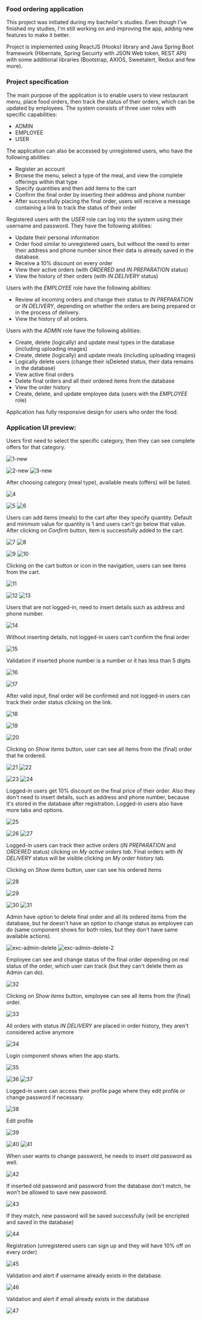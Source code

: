 ### Food ordering application

This project was initiated during my bachelor's studies. Even though I've finished my studies, I'm still working on and improving the app, adding new features to make it better.

Project is implemented using ReactJS (Hooks) library and Java Spring Boot framework (Hibernate, Spring Secuirty with JSON Web token, REST API) with some additional libraries (Bootstrap, AXIOS, Sweetalert, Redux and few more).

### Project specification

The main purpose of the application is to enable users to view restaurant menu, place food orders, then track the status of their orders, which can be updated by employees. The system consists of three user roles with specific capabilities:
- ADMIN
- EMPLOYEE
- USER

The application can also be accessed by unregistered users, who have the following abilities:
- Register an account
- Browse the menu, select a type of the meal, and view the complete offerings within that type
- Specify quantities and then add items to the cart
- Confirm the final order by inserting their address and phone number
- After successfully placing the final order, users will receive a message containing a link to track the status of their order

Registered users with the *USER* role can log into the system using their username and password. They have the following abilities:
- Update their personal information
- Order food similar to unregistered users, but without the need to enter their address and phone number since their data is already saved in the database.
- Receive a 10% discount on every order
- View their active orders (with *ORDERED* and *IN PREPARATION* status)
- View the history of their orders (with *IN DELIVERY* status)

Users with the *EMPLOYEE* role have the following abilities:
- Review all incoming orders and change their status to *IN PREPARATION* or *IN DELIVERY*, depending on whether the orders are being prepared or in the process of delivery.
- View the history of all orders.

Users with the *ADMIN* role have the following abilities:
- Create, delete (logically) and update meal types in the database (including uploading images)
- Create, delete (logically) and update meals (including uploading images)
- Logically delete users (change their isDeleted status, their data remains in the database)
- View active final orders
- Delete final orders and all their ordered items from the database
- View the order history
- Create, delete, and update employee data (users with the *EMPLOYEE* role)

Application has fully responsive design for users who order the food.

### Application UI preview:

Users first need to select the specific category, then they can see complete offers for that category.

![1-new](https://github.com/bujakkristijan/food-ordering-app/assets/76042091/a1c789d9-8727-4f54-82c1-a544dba91e12)

![2-new](https://github.com/bujakkristijan/food-ordering-app/assets/76042091/1d02c090-e392-452f-81ea-98f6036fe26c)
![3-new](https://github.com/bujakkristijan/food-ordering-app/assets/76042091/21af3116-9c62-4d4a-a2c6-8208833d8411)

After choosing category (meal type), available meals (offers) will be listed.

![4](https://github.com/bujakkristijan/food-ordering-app/assets/76042091/cbb4d2dc-efcd-4bbd-870a-91b98ef6167b)

![5](https://github.com/bujakkristijan/food-ordering-app/assets/76042091/605b88ed-3bae-45e5-9073-3aba13ec63ee)
![6](https://github.com/bujakkristijan/food-ordering-app/assets/76042091/c2d284cf-2ba6-4d75-ac5f-c9a206ee0b7c)

Users can add items (meals) to the cart after they specify quantity. Default and minimum value for quantity is 1 and users can't go below that value. 
After clicking on *Confirm* button, item is successfully added to the cart.

![7](https://github.com/bujakkristijan/food-ordering-app/assets/76042091/6fc5fd43-ad76-4041-9f6b-16a9ee7b058a)
![8](https://github.com/bujakkristijan/food-ordering-app/assets/76042091/947abcfe-86f2-41e3-9479-1bc9b043f9e7)

![9](https://github.com/bujakkristijan/food-ordering-app/assets/76042091/f3e7ada8-e794-468c-9b85-f29edb5d9778)
![10](https://github.com/bujakkristijan/food-ordering-app/assets/76042091/3707e695-44ee-434c-b5df-5fb9e3c06791)

Clicking on the cart button or icon in the navigation, users can see items from the cart.

![11](https://github.com/bujakkristijan/food-ordering-app/assets/76042091/e24b2caf-209a-4574-9bad-bb80c5fc9bc5)

![12](https://github.com/bujakkristijan/food-ordering-app/assets/76042091/deb62c95-2bc2-4df5-9c69-156232fdbe9f)
![13](https://github.com/bujakkristijan/food-ordering-app/assets/76042091/d5c3b2af-260e-4821-b864-f7e96a4325da)

Users that are not logged-in, need to insert details such as address and phone number.

![14](https://github.com/bujakkristijan/food-ordering-app/assets/76042091/73eb8ed0-5dae-4931-9f1e-2df35dba8680)

Without inserting details, not logged-in users can't confirm the final order 

![15](https://github.com/bujakkristijan/food-ordering-app/assets/76042091/c8059b1b-f5bb-4ff6-8add-9d55bc821304)

Validation if inserted phone number is a number or it has less than 5 digits

![16](https://github.com/bujakkristijan/food-ordering-app/assets/76042091/ae42d4f4-e96b-4c32-ac98-8bb6d83638fe)

![17](https://github.com/bujakkristijan/food-ordering-app/assets/76042091/51bac0a0-9985-402c-bab8-874b9c511a15)

After valid input, final order will be confirmed and not logged-in users can track their order status clicking on the link.

![18](https://github.com/bujakkristijan/food-ordering-app/assets/76042091/527d6246-6903-4c15-a322-606aeeecee9b)

![19](https://github.com/bujakkristijan/food-ordering-app/assets/76042091/970363e4-eaa5-433e-94c2-312b287e7c3a)

![20](https://github.com/bujakkristijan/food-ordering-app/assets/76042091/bf234304-f9db-4a28-a955-db52a6af64c6)

Clicking on *Show items* button, user can see all items from the (final) order that he ordered.

![21](https://github.com/bujakkristijan/food-ordering-app/assets/76042091/fd532af9-7204-4696-91d4-bbe10db6700f)
![22](https://github.com/bujakkristijan/food-ordering-app/assets/76042091/94171e40-5d5f-431d-a0d6-e8b1aed71897)

![23](https://github.com/bujakkristijan/food-ordering-app/assets/76042091/ae737b0a-c365-43d3-925e-58e44aef56e7)
![24](https://github.com/bujakkristijan/food-ordering-app/assets/76042091/cc1f19a9-9f63-4623-a4a0-feeb709f7948)

Logged-in users get 10% discount on the final price of their order. Also they don't need to insert details, such as address and phone number, because it's stored in the database after registration. Logged-in users also have more tabs and options.

![25](https://github.com/bujakkristijan/food-ordering-app/assets/76042091/b5f8cb96-1e13-4687-a115-e2881c3b7501)

![26](https://github.com/bujakkristijan/food-ordering-app/assets/76042091/d727a736-33c9-4f1c-80a8-80f478f742a0)
![27](https://github.com/bujakkristijan/food-ordering-app/assets/76042091/968a80a1-16da-42be-ad36-bc2271993cc4)

Logged-in users can track their active orders (*IN PREPARATION* and *ORDERED* status) clicking on *My active orders tab*. Final orders with *IN DELIVERY* status will be visible clicking on *My order history* tab.

Clicking on *Show items* button, user can see his ordered items

![28](https://github.com/bujakkristijan/food-ordering-app/assets/76042091/75066e84-1303-438a-8035-1c8c84ee7c10)

![29](https://github.com/bujakkristijan/food-ordering-app/assets/76042091/2fbfacc1-b8e8-40b1-869b-d6848f0ce8b3)

![30](https://github.com/bujakkristijan/food-ordering-app/assets/76042091/01e06d25-ad76-48eb-9b7d-910a90b5ed55)
![31](https://github.com/bujakkristijan/food-ordering-app/assets/76042091/95388b1b-b65d-47f7-8fbf-605c59542898)

Admin have option to delete final order and all its ordered items from the database, but he doesn't have an option to change status as employee can do (same component shows for both roles, but they don't have same available actions).

![exc-admin-delete](https://github.com/bujakkristijan/food-ordering-app/assets/76042091/09b9db37-eddc-4921-9841-05ff9cb6ae2a)
![exc-admin-delete-2](https://github.com/bujakkristijan/food-ordering-app/assets/76042091/6b2599bb-689d-412b-918f-3a773325242d)

Employee can see and change status of the final order depending on real status of the order, which user can track (but they can't delete them as Admin can do).

![32](https://github.com/bujakkristijan/food-ordering-app/assets/76042091/b22727a1-598a-43e9-8b2c-a6637b45f3a8)

Clicking on *Show items* button, employee can see all items from the (final) order.

![33](https://github.com/bujakkristijan/food-ordering-app/assets/76042091/58fdc043-a19a-4f72-94ae-fc493a9c4416)

All orders with status *IN DELIVERY* are placed in order history, they aren't considered active anymore

![34](https://github.com/bujakkristijan/food-ordering-app/assets/76042091/3b0dcca3-8371-4ec5-b537-3bffc42ec52e)

Login component shows when the app starts.

![35](https://github.com/bujakkristijan/food-ordering-app/assets/76042091/b3d0bf70-23cd-464f-b277-569a95550971)

![36](https://github.com/bujakkristijan/food-ordering-app/assets/76042091/ad44cd0f-dc62-4c45-8bd2-4949930de848)
![37](https://github.com/bujakkristijan/food-ordering-app/assets/76042091/d31f8600-59a3-4980-99d2-3b9cac4b6a5f)

Logged-in users can access their profile page where they edit profile or change password if necessary.

![38](https://github.com/bujakkristijan/food-ordering-app/assets/76042091/c6a1e444-e785-44a6-93f0-ade0ab594084)

Edit profile

![39](https://github.com/bujakkristijan/food-ordering-app/assets/76042091/73e35977-3052-4c5c-b342-49750021eeed)

![40](https://github.com/bujakkristijan/food-ordering-app/assets/76042091/67f96241-9455-44e0-9317-1cd0c07630b0)
![41](https://github.com/bujakkristijan/food-ordering-app/assets/76042091/2ff5e2c8-74ad-4e43-81b4-09c45e34ab5c)

When user wants to change password, he needs to insert old password as well.

![42](https://github.com/bujakkristijan/food-ordering-app/assets/76042091/9289d332-6d87-4965-9fe8-68c7f941528b)

If inserted old password and password from the database don't match, he won't be allowed to save new password.

![43](https://github.com/bujakkristijan/food-ordering-app/assets/76042091/79e784eb-c404-4160-9dab-cb7464c78487)

If they match, new password will be saved successfully (will be encripted and saved in the database)

![44](https://github.com/bujakkristijan/food-ordering-app/assets/76042091/d7541c6c-40a8-4d2c-bba8-e7fb9db4cc09)

Registration (unregistered users can sign up and they will have 10% off on every order)

![45](https://github.com/bujakkristijan/food-ordering-app/assets/76042091/95c8ed46-8986-4635-b9f2-079b3e67e0de)

Validation and alert if username already exists in the database.

![46](https://github.com/bujakkristijan/food-ordering-app/assets/76042091/1c33944a-f51c-44dc-8f73-2935c6e4cc65)

Validation and alert if email already exists in the database

![47](https://github.com/bujakkristijan/food-ordering-app/assets/76042091/84a6ec13-2b36-4dab-b203-26a39ecff789)

